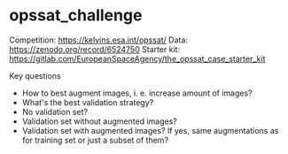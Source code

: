 # opssat_challenge

Competition: https://kelvins.esa.int/opssat/
Data: https://zenodo.org/record/6524750
Starter kit: https://gitlab.com/EuropeanSpaceAgency/the_opssat_case_starter_kit

Key questions

- How to best augment images, i. e. increase amount of images?
- What's the best validation strategy?
- No validation set?
- Validation set without augmented images?
- Validation set with augmented images? If yes, same augmentations as for training set or just a subset of them?
